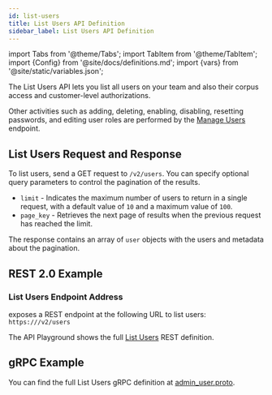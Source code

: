 ```yaml
---
id: list-users
title: List Users API Definition
sidebar_label: List Users API Definition
---
```


import Tabs from '@theme/Tabs';
import TabItem from '@theme/TabItem';
import {Config} from '@site/docs/definitions.md';
import {vars} from '@site/static/variables.json';

The List Users API lets you list all users on your team and also their
corpus access and customer-level authorizations.

Other activities such as adding, deleting, enabling, disabling, resetting 
passwords, and editing user roles are performed by the [Manage Users](/docs/api-reference/admin-apis/manage-users/manage-user) endpoint.


## List Users Request and Response

To list users, send a GET request to `/v2/users`. You can specify optional query 
parameters to control the pagination of the results. 

* `limit` - Indicates the maximum number of users to return in a single 
  request, with a default value of `10` and a maximum value of `100`. 
* `page_key` - Retrieves the next page of results when the previous request 
  has reached the limit.


The response contains an array of `user` objects with the users and metadata 
about the pagination.

## REST 2.0 Example

### List Users Endpoint Address

<Config v="names.product"/> exposes a REST endpoint at the following URL
to list users:
<code>https://<Config v="domains.rest.indexing"/>/v2/users</code>

The API Playground shows the full [List Users](/docs/rest-api/list-users) REST definition.

## gRPC Example

You can find the full List Users gRPC definition at [admin_user.proto](https://github.com/vectara/protos/blob/main/admin_user.proto).
